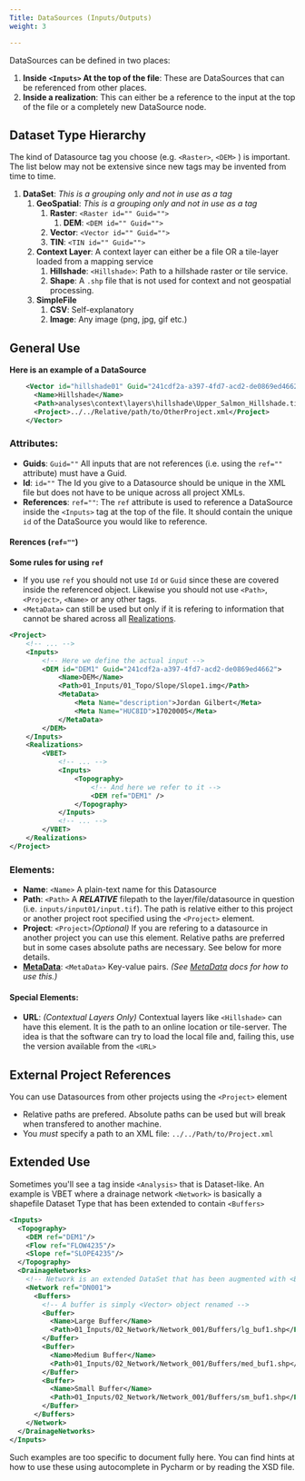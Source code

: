 ```yaml
---
Title: DataSources (Inputs/Outputs)
weight: 3

---
```


DataSources can be defined in two places: 

1. **Inside** **`<Inputs>` At the top of the file**: These are DataSources that can be referenced from other places.
2. **Inside a realization**: This can either be a reference to the input at the top of the file or a completely new DataSource node.


## Dataset Type Hierarchy

The kind of Datasource tag you choose (e.g. `<Raster>`, `<DEM>` ) is important. The list below may not be extensive since new tags may be invented from time to time. 

1. **DataSet**: *This is a grouping only and not in use as a tag*
   1. **GeoSpatial**: *This is a grouping only and not in use as a tag*
      1. **Raster**: `<Raster id="" Guid="">` 
         1. **DEM**:  `<DEM id="" Guid="">` 
      2. **Vector**:  `<Vector id="" Guid="">` 
      3. **TIN**:  `<TIN id="" Guid="">` 
   2. **Context Layer**: A context layer can either be a file OR a tile-layer loaded from a mapping service
      1. **Hillshade**: `<Hillshade>`: Path to a hillshade raster or tile service.
      2. **Shape**: A `.shp` file that is not used for context and not geospatial processing. 
   3. **SimpleFile**
      1. **CSV**: Self-explanatory
      2. **Image**: Any image (png, jpg, gif etc.)

## General Use

**Here is an example of a DataSource**

```xml
    <Vector id="hillshade01" Guid="241cdf2a-a397-4fd7-acd2-de0869ed4662">
      <Name>Hillshade</Name>
      <Path>analyses\context\layers\hillshade\Upper_Salmon_Hillshade.tif</Path>
      <Project>../../Relative/path/to/OtherProject.xml</Project>
    </Vector>
```

### Attributes:

* **Guids**: `Guid=""` All inputs that are not references (i.e. using the `ref=""` attribute) must have a Guid.
* **Id**: `id=""` The Id you give to a Datasource should be unique in the XML file but does not have to be unique across all project XMLs.
* **References**: `ref=""`: The `ref` attribute is used to reference a DataSource inside the `<Inputs>` tag at the top of the file. It should contain the unique `id` of the DataSource you would like to reference.

#### Rerences (`ref=""`)

**Some rules for using `ref`**

* If you use `ref` you should not use `Id` or `Guid` since these are covered inside the referenced object. Likewise you should not use `<Path>`, `<Project>`, `<Name>` or any other tags.
* `<MetaData>` can still be used but only if it is refering to information that cannot be shared across all [Realizations]().

``` xml
<Project>
    <!-- ... -->
    <Inputs>
      	<!-- Here we define the actual input -->
        <DEM id="DEM1" Guid="241cdf2a-a397-4fd7-acd2-de0869ed4662">
            <Name>DEM</Name>
            <Path>01_Inputs/01_Topo/Slope/Slope1.img</Path>
            <MetaData>
                <Meta Name="description">Jordan Gilbert</Meta>
                <Meta Name="HUC8ID">17020005</Meta>
            </MetaData>
        </DEM>
    </Inputs>
    <Realizations>
        <VBET>
            <!-- ... -->
            <Inputs>
                <Topography>
	                <!-- And here we refer to it -->
                    <DEM ref="DEM1" />
                </Topography>
            </Inputs>
            <!-- ... -->
        </VBET>
    </Realizations>
</Project>
```

### Elements:

* **Name**: `<Name>` A plain-text name for this Datasource
* **Path**: `<Path>` A ***RELATIVE*** filepath to the layer/file/datasource in question (i.e. `inputs/input01/input.tif`). The path is relative either to this project or another project root specified using the `<Project>` element. 
* **Project**: `<Project>`*(Optional)* If you are refering to a datasource in another project you can use this element. Relative paths are preferred but in some cases absolute paths are necessary. See below for more details.
* [**MetaData**](../metadata): `<MetaData>` Key-value pairs. *(See [MetaData](../metadata) docs for how to use this.)*

#### Special Elements:

* **URL**: *(Contextual Layers Only)* Contextual layers like `<Hillshade>` can have this element. It is the path to an online location or tile-server. The idea is that the software can try to load the local file and, failing this, use the version available from the `<URL>`

## External Project References

You can use Datasources from other projects using the `<Project>` element 

* Relative paths are prefered. Absolute paths can be used but will break when transfered to another machine.
* You *must* specify a path to an XML file: `../../Path/to/Project.xml`

## Extended Use

Sometimes you'll see a tag inside `<Analysis>` that is Dataset-like. An example is VBET where a drainage network `<Network>` is basically a shapefile Dataset Type that has been extended to contain `<Buffers>`

```xml
<Inputs>
  <Topography>
    <DEM ref="DEM1"/>
    <Flow ref="FLOW4235"/>
    <Slope ref="SLOPE4235"/>
  </Topography>
  <DrainageNetworks>
    <!-- Network is an extended DataSet that has been augmented with <Buffers> -->
    <Network ref="DN001">
      <Buffers>
		<!-- A buffer is simply <Vector> object renamed -->
        <Buffer>
          <Name>Large Buffer</Name>
          <Path>01_Inputs/02_Network/Network_001/Buffers/lg_buf1.shp</Path>
        </Buffer>
        <Buffer>
          <Name>Medium Buffer</Name>
          <Path>01_Inputs/02_Network/Network_001/Buffers/med_buf1.shp</Path>
        </Buffer>
        <Buffer>
          <Name>Small Buffer</Name>
          <Path>01_Inputs/02_Network/Network_001/Buffers/sm_buf1.shp</Path>
        </Buffer>
      </Buffers>
    </Network>
  </DrainageNetworks>
</Inputs>
```

Such examples are too specific to document fully here. You can find hints at how to use these using autocomplete in Pycharm or by reading the XSD file.